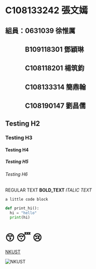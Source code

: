 # C108133242 張文嫣

## 組員：0631039 徐惟厲
## 　　　B109118301 鄧穎琳
## 　　　C108118201 楊筑鈞
## 　　　C108133314 簡鼎翰
## 　　　C108190147 劉昌儒

## Testing H2

### Testing H3

#### Testing H4

##### Testing H5

###### Testing H6

REGULAR TEXT **BOLD_TEXT** *ITALIC TEXT* 

`a little code block`

```python
def print_hi():
  hi = "hello"
  print(hi)
```

# 😙 😴 😢

[NKUST](https://www.nkust.edu.tw/var/file/0/1000/img/513/182513897.png)

![NKUST](https://www.nkust.edu.tw/var/file/0/1000/img/513/182513897.png "NKUST")
